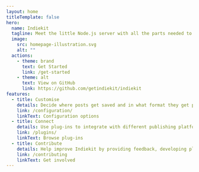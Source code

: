 ```yaml
---
layout: home
titleTemplate: false
hero:
  name: Indiekit
  tagline: Meet the little Node.js server with all the parts needed to publish content to your personal website and share it on social networks.
  image:
    src: homepage-illustration.svg
    alt: ""
  actions:
    - theme: brand
      text: Get Started
      link: /get-started
    - theme: alt
      text: View on GitHub
      link: https://github.com/getindiekit/indiekit
features:
  - title: Customise
    details: Decide where posts get saved and in what format they get published. Customise the web interface to your language.
    link: /configuration/
    linkText: Configuration options
  - title: Connect
    details: Use plug-ins to integrate with different publishing platforms and syndicate content to third-party networks.
    link: /plugins/
    linkText: Browse plug-ins
  - title: Contribute
    details: Help improve Indiekit by providing feedback, developing plug-ins or adding a new localisation.
    link: /contributing
    linkText: Get involved
---
```

